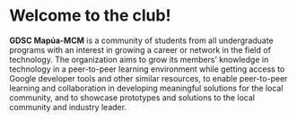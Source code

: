 # Welcome to the club!

**GDSC Mapúa-MCM** is a community of students from all undergraduate programs with an interest in growing a career or network in the field of technology. The organization aims to grow its members’ knowledge in technology in a peer-to-peer learning environment while getting access to Google developer tools and other similar resources, to enable peer-to-peer learning and collaboration in developing meaningful solutions for the local community, and to showcase prototypes and solutions to the local community and industry leader. 
